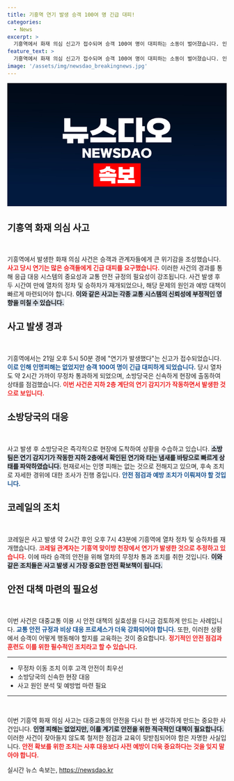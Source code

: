 ```yaml
---
title: 기흥역 연기 발생 승객 100여 명 긴급 대피!
categories:
  - News
excerpt: >
  기흥역에서 화재 의심 신고가 접수되며 승객 100여 명이 대피하는 소동이 벌어졌습니다. 인명 피해는 없지만, 기흥역의 열차는 2시간 동안 무정차로 통과했습니다. 소방당국과 코레일은 원인 파악에 나섰습니다.
feature_text: >
  기흥역에서 화재 의심 신고가 접수되며 승객 100여 명이 대피하는 소동이 벌어졌습니다. 인명 피해는 없지만, 기흥역의 열차는 2시간 동안 무정차로 통과했습니다. 소방당국과 코레일은 원인 파악에 나섰습니다.
image: '/assets/img/newsdao_breakingnews.jpg'
---
```


<p><img src="/assets/img/newsdao_breakingnews.jpg" alt="ranknews 속보" /></p>

<h2 data-ke-size="size26">기흥역 화재 의심 사고</h2>

<p data-ke-size="size16">&nbsp;</p>  

<p>기흥역에서 발생한 화재 의심 사건은 승객과 관계자들에게 큰 위기감을 조성했습니다. <b><span style="color: #ee2323;">사고 당시 연기는 많은 승객들에게 긴급 대피를 요구했습니다.</span></b> 이러한 사건의 경과를 통해 응급 대응 시스템의 중요성과 교통 안전 규정의 필요성이 강조됩니다. 사건 발생 후 두 시간여 만에 열차의 정차 및 승하차가 재개되었으나, 해당 문제의 원인과 예방 대책이 빠르게 마련되어야 합니다. <b><span style="background-color: #21538527;">이와 같은 사고는 각종 교통 시스템의 신뢰성에 부정적인 영향을 미칠 수 있습니다.</span></b> </p>

<h2 data-ke-size="size26">사고 발생 경과</h2>

<p data-ke-size="size16">&nbsp;</p>  

<p>기흥역에서는 21일 오후 5시 50분 경에 "연기가 발생했다"는 신고가 접수되었습니다. <b><span style="color: #1a5490;">이로 인해 인명피해는 없었지만 승객 100여 명이 긴급 대피하게 되었습니다.</span></b> 당시 열차도 약 2시간 가까이 무정차 통과하게 되었으며, 소방당국은 신속하게 현장에 출동하여 상태를 점검했습니다. <b><span style="color: #ee2323;">이번 사건은 지하 2층 계단의 연기 감지기가 작동하면서 발생한 것으로 보입니다.</span></b> </p>

<h2 data-ke-size="size26">소방당국의 대응</h2>

<p data-ke-size="size16">&nbsp;</p>  

<p>사고 발생 후 소방당국은 즉각적으로 현장에 도착하여 상황을 수습하고 있습니다. <b><span style="background-color: #21538527;">소방팀은 연기 감지기가 작동한 지하 2층에서 확인된 연기와 타는 냄새를 바탕으로 빠르게 상태를 파악하였습니다.</span></b> 현재로서는 인명 피해는 없는 것으로 전해지고 있으며, 후속 조치로 자세한 경위에 대한 조사가 진행 중입니다. <b><span style="color: #1a5490;">안전 점검과 예방 조치가 이뤄져야 할 것입니다.</span></b> </p>

<h2 data-ke-size="size26">코레일의 조치</h2>

<p data-ke-size="size16">&nbsp;</p>  

<p>코레일은 사고 발생 약 2시간 후인 오후 7시 43분에 기흥역에 열차 정차 및 승하차를 재개했습니다. <b><span style="color: #ee2323;">코레일 관계자는 기흥역 맞이방 천장에서 연기가 발생한 것으로 추정하고 있습니다.</span></b> 이에 따라 승객의 안전을 위해 열차의 무정차 통과 조치를 취한 것입니다. <b><span style="background-color: #21538527;">이와 같은 조치들은 사고 발생 시 가장 중요한 안전 확보책이 됩니다.</span></b> </p>

<h2 data-ke-size="size26">안전 대책 마련의 필요성</h2>

<p data-ke-size="size16">&nbsp;</p>  

<p>이번 사건은 대중교통 이용 시 안전 대책의 실효성을 다시금 검토하게 만드는 사례입니다. <b><span style="color: #1a5490;">교통 안전 규정과 비상 대응 프로세스가 더욱 강화되어야 합니다.</span></b> 또한, 이러한 상황에서 승객이 어떻게 행동해야 할지를 교육하는 것이 중요합니다. <b><span style="color: #ee2323;">정기적인 안전 점검과 훈련도 이를 위한 필수적인 조치라고 할 수 있습니다.</span></b> </p>

<hr>  

<ul>  
    <li>무정차 이동 조치 이후 고객 안전이 최우선</li>  
    <li>소방당국의 신속한 현장 대응</li>  
    <li>사고 원인 분석 및 예방법 마련 필요</li>  
</ul>  

<hr>

<p data-ke-size="size16">&nbsp;</p>  

<p>이번 기흥역 화재 의심 사고는 대중교통의 안전을 다시 한 번 생각하게 만드는 중요한 사건입니다. <b><span style="background-color: #21538527;">인명 피해는 없었지만, 이를 계기로 안전을 위한 적극적인 대책이 필요합니다.</span></b> 이러한 사건이 잦아들지 않도록 철저한 점검과 교육이 뒷받침되어야 함은 자명한 사실입니다. <b><span style="color: #ee2323;">안전 확보를 위한 조치는 사후 대응보다 사전 예방이 더욱 중요하다는 것을 잊지 말아야 합니다.</span></b></p>
실시간 뉴스 속보는, <a href="https://newsdao.kr" rel="dofollow">https://newsdao.kr</a>


